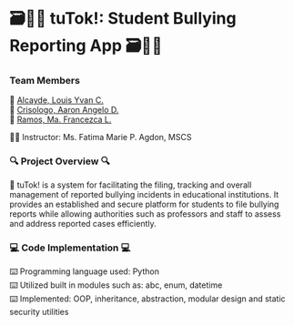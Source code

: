 # 🗃️🧑‍🏫 tuTok!: Student Bullying Reporting App 🗃️🧑‍🏫 

### Team Members
📌 [Alcayde, Louis Yvan C.]() <br>
📌 [Crisologo, Aaron Angelo D.]() <br>
📌 [Ramos, Ma. Francezca L.]() <br>

👩‍🏫 Instructor: Ms. Fatima Marie P. Agdon, MSCS <br>

### 🔍 Project Overview 🔍
📝 tuTok! is a system for facilitating the filing, tracking and overall management of reported bullying incidents in educational institutions. It provides an established and secure platform for students to file bullying reports while allowing authorities such as professors and staff to assess and address reported cases efficiently. 

### 💻 Code Implementation 💻
⌨️ Programming language used: Python <br>
⌨️ Utilized built in modules such as: abc, enum, datetime <br>
⌨️ Implemented: OOP, inheritance, abstraction, modular design and static security utilities
